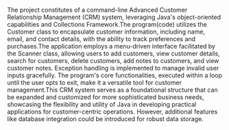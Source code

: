 The project constitutes of a command-line Advanced Customer Relationship Management (CRM) system, leveraging Java's object-oriented capabilities and Collections Framework.The program(code) utilizes the 
Customer class to encapsulate customer information, including name, email, and contact details, with the ability to track preferences and purchases.The application employs a menu-driven interface facilitated 
by the Scanner class, allowing users to add customers, view customer details, search for customers, delete customers, add notes to customers, and view customer notes. Exception handling is implemented to 
manage invalid user inputs gracefully. The program's core functionalities, executed within a loop until the user opts to exit, make it a versatile tool for customer management.This CRM system serves as a 
foundational structure that can be expanded and customized for more sophisticated business needs, showcasing the flexibility and utility of Java in developing practical applications for customer-centric 
operations. However, additional features like database integration could be introduced for robust data storage.
